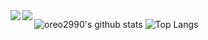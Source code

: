 <a href="https://github.com/anuraghazra/github-readme-stats">
  <img align="left" src="https://github-readme-stats.vercel.app/api?username=oreo2990&count_private=true&show_icons=true" />
</a>
<a href="https://github.com/anuraghazra/github-readme-stats">
  <img align="left" src="https://github-readme-stats.vercel.app/api/top-langs/?username=oreo2990" />
</a>





![oreo2990's github stats](https://github-readme-stats.vercel.app/api?username=oreo2990&count_private=true&show_icons=true&theme=radical)
![Top Langs](https://github-readme-stats.vercel.app/api/top-langs/?username=oreo2990&theme=radical)
